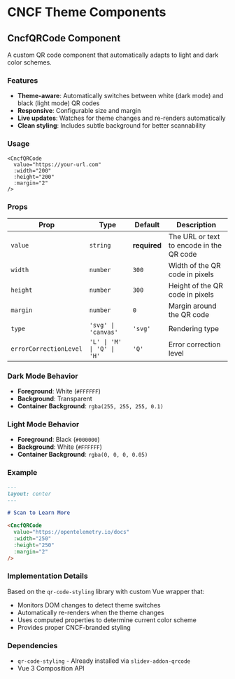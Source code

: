 # CNCF Theme Components

## CncfQRCode Component

A custom QR code component that automatically adapts to light and dark color schemes.

### Features

- **Theme-aware**: Automatically switches between white (dark mode) and black (light mode) QR codes
- **Responsive**: Configurable size and margin
- **Live updates**: Watches for theme changes and re-renders automatically
- **Clean styling**: Includes subtle background for better scannability

### Usage

```vue
<CncfQRCode 
  value="https://your-url.com" 
  :width="200"
  :height="200"
  :margin="2"
/>
```

### Props

| Prop | Type | Default | Description |
|------|------|---------|-------------|
| `value` | `string` | **required** | The URL or text to encode in the QR code |
| `width` | `number` | `300` | Width of the QR code in pixels |
| `height` | `number` | `300` | Height of the QR code in pixels |
| `margin` | `number` | `0` | Margin around the QR code |
| `type` | `'svg' \| 'canvas'` | `'svg'` | Rendering type |
| `errorCorrectionLevel` | `'L' \| 'M' \| 'Q' \| 'H'` | `'Q'` | Error correction level |

### Dark Mode Behavior

- **Foreground**: White (`#FFFFFF`)
- **Background**: Transparent
- **Container Background**: `rgba(255, 255, 255, 0.1)`

### Light Mode Behavior

- **Foreground**: Black (`#000000`)
- **Background**: White (`#FFFFFF`)
- **Container Background**: `rgba(0, 0, 0, 0.05)`

### Example

```markdown
---
layout: center
---

# Scan to Learn More

<CncfQRCode 
  value="https://opentelemetry.io/docs" 
  :width="250"
  :height="250"
  :margin="2"
/>
```

### Implementation Details

Based on the `qr-code-styling` library with custom Vue wrapper that:
- Monitors DOM changes to detect theme switches
- Automatically re-renders when the theme changes
- Uses computed properties to determine current color scheme
- Provides proper CNCF-branded styling

### Dependencies

- `qr-code-styling` - Already installed via `slidev-addon-qrcode`
- Vue 3 Composition API
